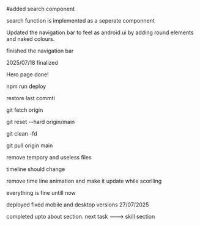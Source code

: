 #added search component

search function is implemented as a seperate componnent

Updated the navigation bar to feel as android ui by adding round elements and naked colours.

finished the navigation bar

2025/07/18 finalized

Hero page done!

npm run deploy

restore last commti

git fetch origin

git reset --hard origin/main

git clean -fd

git pull origin main

remove tempory and useless files

timeline should change

remove time line animation and make it update while scorlling

everything is fine untill now

deployed fixed mobile and desktop versions 27/07/2025

completed upto about section. next task ---> skill section
